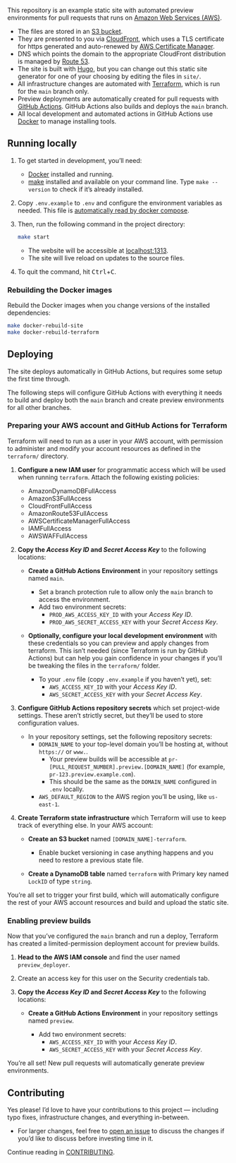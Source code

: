 This repository is an example static site with automated preview environments for pull requests that runs on [Amazon Web Services (AWS)](https://aws.amazon.com/).

- The files are stored in an [S3 bucket](https://aws.amazon.com/s3/).
- They are presented to you via [CloudFront](https://aws.amazon.com/cloudfront/), which uses a TLS certificate for https generated and auto-renewed by [AWS Certificate Manager](https://aws.amazon.com/certificate-manager/).
- DNS which points the domain to the appropriate CloudFront distribution is managed by [Route 53](https://aws.amazon.com/route53/).
- The site is built with [Hugo](https://gohugo.io/), but you can change out this static site generator for one of your choosing by editing the files in `site/`.
- All infrastructure changes are automated with [Terraform](https://www.terraform.io/), which is run for the `main` branch only.
- Preview deployments are automatically created for pull requests with [GitHub Actions](https://github.com/features/actions). GitHub Actions also builds and deploys the `main` branch.
- All local development and automated actions in GitHub Actions use [Docker](https://www.docker.com/) to manage installing tools.

## Running locally

1. To get started in development, you’ll need:

    - [Docker](https://www.docker.com/) installed and running.
    - [make](https://www.gnu.org/software/make/) installed and available on your command line. Type `make --version` to check if it’s already installed.

2. Copy `.env.example` to `.env` and configure the environment variables as needed. This file is [automatically read by docker compose](https://docs.docker.com/compose/env-file/).

3. Then, run the following command in the project directory:

    ```bash
    make start
    ```

    - The website will be accessible at [localhost:1313](http://localhost:1313/).
    - The site will live reload on updates to the source files.

4. To quit the command, hit <kbd>Ctrl</kbd>+<kbd>C</kbd>.

### Rebuilding the Docker images

Rebuild the Docker images when you change versions of the installed dependencies:

```bash
make docker-rebuild-site
make docker-rebuild-terraform
```

## Deploying

The site deploys automatically in GitHub Actions, but requires some setup the first time through.

The following steps will configure GitHub Actions with everything it needs to build and deploy both the `main` branch and create preview environments for all other branches.

### Preparing your AWS account and GitHub Actions for Terraform

Terraform will need to run as a user in your AWS account, with permission to administer and modify your account resources as defined in the `terraform/` directory.

1. **Configure a new IAM user** for programmatic access which will be used when running `terraform`. Attach the following existing policies:

    - AmazonDynamoDBFullAccess
    - AmazonS3FullAccess
    - CloudFrontFullAccess
    - AmazonRoute53FullAccess
    - AWSCertificateManagerFullAccess
    - IAMFullAccess
    - AWSWAFFullAccess

2. **Copy the _Access Key ID_ and _Secret Access Key_** to the following locations:

    - **Create a GitHub Actions Environment** in your repository settings named `main`.

        - Set a branch protection rule to allow only the `main` branch to access the environment.
        - Add two environment secrets:
            - `PROD_AWS_ACCESS_KEY_ID` with your _Access Key ID_.
            - `PROD_AWS_SECRET_ACCESS_KEY` with your _Secret Access Key_.

    - **Optionally, configure your local development environment** with these credentials so you can preview and apply changes from terraform. This isn’t needed (since Terraform is run by GitHub Actions) but can help you gain confidence in your changes if you’ll be tweaking the files in the `terraform/` folder.

        - To your `.env` file (copy `.env.example` if you haven’t yet), set:
            - `AWS_ACCESS_KEY_ID` with your _Access Key ID_.
            - `AWS_SECRET_ACCESS_KEY` with your _Secret Access Key_.

3. **Configure GitHub Actions repository secrets** which set project-wide settings. These aren’t strictly secret, but they’ll be used to store configuration values.

    - In your repository settings, set the following repository secrets:
        - `DOMAIN_NAME` to your top-level domain you’ll be hosting at, without `https://` or `www.`.
            - Your preview builds will be accessible at `pr-[PULL_REQUEST_NUMBER].preview.[DOMAIN_NAME]` (for example, `pr-123.preview.example.com`).
            - This should be the same as the `DOMAIN_NAME` configured in `.env` locally.
        - `AWS_DEFAULT_REGION` to the AWS region you’ll be using, like `us-east-1`.

4. **Create Terraform state infrastructure** which Terraform will use to keep track of everything else. In your AWS account:

    - **Create an S3 bucket** named `[DOMAIN_NAME]-terraform`.

        - Enable bucket versioning in case anything happens and you need to restore a previous state file.

    - **Create a DynamoDB table** named `terraform` with Primary key named `LockID` of type `string`.

You’re all set to trigger your first build, which will automatically configure the rest of your AWS account resources and build and upload the static site.

### Enabling preview builds

Now that you’ve configured the `main` branch and run a deploy, Terraform has created a limited-permission deployment account for preview builds.

1. **Head to the AWS IAM console** and find the user named `preview_deployer`.

2. Create an access key for this user on the Security credentials tab.

3. **Copy the _Access Key ID_ and _Secret Access Key_** to the following locations:

    - **Create a GitHub Actions Environment** in your repository settings named `preview`.

        - Add two environment secrets:
            - `AWS_ACCESS_KEY_ID` with your _Access Key ID_.
            - `AWS_SECRET_ACCESS_KEY` with your _Secret Access Key_.

You’re all set! New pull requests will automatically generate preview environments.

## Contributing

Yes please! I’d love to have your contributions to this project — including typo fixes, infrastructure changes, and everything in-between.

- For larger changes, feel free to [open an issue](https://github.com/adunkman/static-site-with-preview-builds/issues/new/choose) to discuss the changes if you’d like to discuss before investing time in it.

Continue reading in [CONTRIBUTING](CONTRIBUTING.md).
